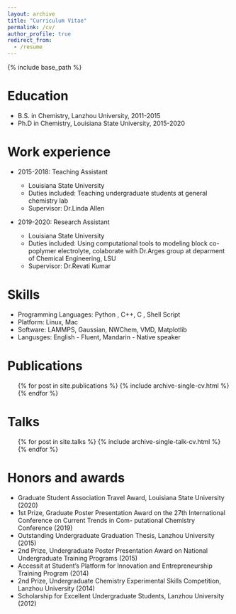 ```yaml
---
layout: archive
title: "Curriculum Vitae"
permalink: /cv/
author_profile: true
redirect_from:
  - /resume
---
```


{% include base_path %}

Education
======
* B.S. in Chemistry, Lanzhou University, 2011-2015
* Ph.D in Chemistry, Louisiana State University, 2015-2020

Work experience
======
* 2015-2018: Teaching Assistant
  * Louisiana State University
  * Duties included: Teaching undergraduate students at general chemistry lab
  * Supervisor: Dr.Linda Allen

* 2019-2020: Research Assistant
  * Louisiana State University
  * Duties included: Using computational tools to modeling block co-poplymer electrolyte, colaborate with Dr.Arges group at deparment of Chemical Engineering, LSU
  * Supervisor: Dr.Revati Kumar
  
Skills
======
* Programming Languages: Python , C++, C , Shell Script
* Platform: Linux, Mac
* Software: LAMMPS, Gaussian, NWChem, VMD, Matplotlib
* Langusges: English - Fluent, Mandarin - Native speaker

Publications
======
  <ul>{% for post in site.publications %}
    {% include archive-single-cv.html %}
  {% endfor %}</ul>
  
Talks
======
  <ul>{% for post in site.talks %}
    {% include archive-single-talk-cv.html %}
  {% endfor %}</ul>
  

# Honors and awards
* Graduate Student Association Travel Award, Louisiana State University (2020)
* 1st Prize, Graduate Poster Presentation Award on the 27th International Conference on Current Trends in Com- putational Chemistry Conference (2019)
* Outstanding Undergraduate Graduation Thesis, Lanzhou University (2015)
* 2nd Prize, Undergraduate Poster Presentation Award on National Undergraduate Training Programs (2015)
* Accessit at Student’s Platform for Innovation and Entrepreneurship Training Program (2014)
* 2nd Prize, Undergraduate Chemistry Experimental Skills Competition, Lanzhou University (2014)
* Scholarship for Excellent Undergraduate Students, Lanzhou University (2012)